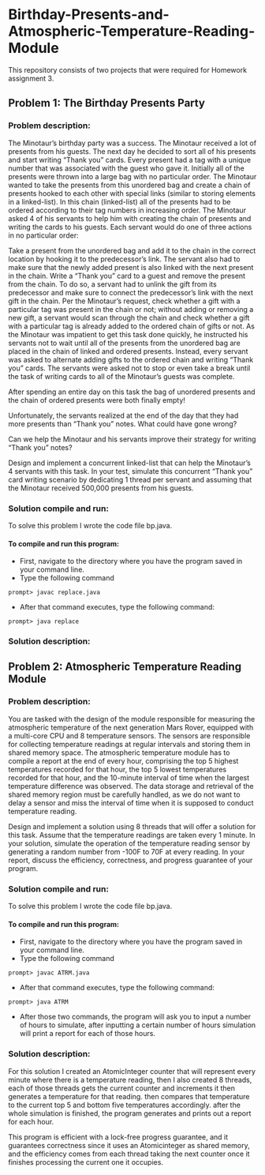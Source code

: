 # Birthday-Presents-and-Atmospheric-Temperature-Reading-Module
This repository consists of two projects that were required for Homework assignment 3.

## Problem 1: The Birthday Presents Party
### Problem description:
The Minotaur’s birthday party was a success. The Minotaur received a lot of presents from his guests. The next day he decided to sort all of his presents and start writing “Thank you” cards. Every present had a tag with a unique number that was associated with the guest who gave it. Initially all of the presents were thrown into a large bag with no particular order. The Minotaur wanted to take the presents from this unordered bag and create a chain of presents hooked to each other with special links (similar to storing elements in a linked-list). In this chain (linked-list) all of the presents had to be ordered according to their tag numbers in increasing order. The Minotaur asked 4 of his servants to help him with creating the chain of presents and writing the cards to his guests. Each servant would do one of three actions in no particular order:

Take a present from the unordered bag and add it to the chain in the correct location by hooking it to the predecessor’s link. The servant also had to make sure that the newly added present is also linked with the next present in the chain.
Write a “Thank you” card to a guest and remove the present from the chain. To do so, a servant had to unlink the gift from its predecessor and make sure to connect the predecessor’s link with the next gift in the chain.
Per the Minotaur’s request, check whether a gift with a particular tag was present in the chain or not; without adding or removing a new gift, a servant would scan through the chain and check whether a gift with a particular tag is already added to the ordered chain of gifts or not.
As the Minotaur was impatient to get this task done quickly, he instructed his servants not to wait until all of the presents from the unordered bag are placed in the chain of linked and ordered presents. Instead, every servant was asked to alternate adding gifts to the ordered chain and writing “Thank you” cards. The servants were asked not to stop or even take a break until the task of writing cards to all of the Minotaur’s guests was complete.

After spending an entire day on this task the bag of unordered presents and the chain of ordered presents were both finally empty!

Unfortunately, the servants realized at the end of the day that they had more presents than “Thank you” notes. What could have gone wrong?

Can we help the Minotaur and his servants improve their strategy for writing “Thank you” notes?

Design and implement a concurrent linked-list that can help the Minotaur’s 4 servants with this task. In your test, simulate this concurrent “Thank you” card writing scenario by dedicating 1 thread per servant and assuming that the Minotaur received 500,000 presents from his guests.

### Solution compile and run:
To solve this problem I wrote the code file bp.java.

#### To compile and run this program:
- First, navigate to the directory where you have the program saved in your command line.
- Type the following command
```
prompt> javac replace.java
```
- After that command executes, type the following command:
```
prompt> java replace
```
### Solution description:

## Problem 2: Atmospheric Temperature Reading Module
### Problem description:
You are tasked with the design of the module responsible for measuring the atmospheric temperature of the next generation Mars Rover, equipped with a multi-core CPU and 8 temperature sensors. The sensors are responsible for collecting temperature readings at regular intervals and storing them in shared memory space. The atmospheric temperature module has to compile a report at the end of every hour, comprising the top 5 highest temperatures recorded for that hour, the top 5 lowest temperatures recorded for that hour, and the 10-minute interval of time when the largest temperature difference was observed. The data storage and retrieval of the shared memory region must be carefully handled, as we do not want to delay a sensor and miss the interval of time when it is supposed to conduct temperature reading. 

Design and implement a solution using 8 threads that will offer a solution for this task. Assume that the temperature readings are taken every 1 minute. In your solution, simulate the operation of the temperature reading sensor by generating a random number from -100F to 70F at every reading. In your report, discuss the efficiency, correctness, and progress guarantee of your program.

### Solution compile and run:
To solve this problem I wrote the code file bp.java.

#### To compile and run this program:
- First, navigate to the directory where you have the program saved in your command line.
- Type the following command
```
prompt> javac ATRM.java
```
- After that command executes, type the following command:
```
prompt> java ATRM
```

- After those two commands, the program will ask you to input a number of hours to simulate, after inputting a certain number of hours simulation will print a report for each of those hours.

### Solution description:
For this solution I created an AtomicInteger counter that will represent every minute where there is a temperature reading, then I also created 8 threads, each of those threads gets the current counter and increments it then generates a temperature for that reading. then compares that temperature to the current top 5 and bottom five temperatures accordingly. after the whole simulation is finished, the program generates and prints out a report for each hour.

This program is efficient with a lock-free progress guarantee, and it guarantees correctness since it uses an Atomicinteger as shared memory, and the efficiency comes from each thread taking the next counter once it finishes processing the current one it occupies. 

